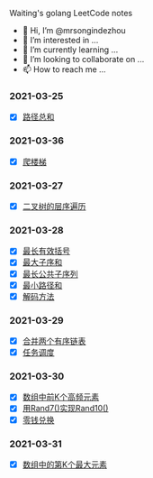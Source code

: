 Waiting's golang LeetCode notes

- 👋 Hi, I’m @mrsongindezhou
- 👀 I’m interested in ...
- 🌱 I’m currently learning ...
- 💞️ I’m looking to collaborate on ...
- 📫 How to reach me ...

### 2021-03-25
- [x] [路径总和](https://github.com/mrsongindezhou/LeetCode-Notes-Waiting/blob/main/2021-03-25/%E8%B7%AF%E5%BE%84%E6%80%BB%E5%92%8C.go)

### 2021-03-36
- [x] [爬楼梯](https://github.com/mrsongindezhou/LeetCode-Notes-Waiting/blob/main/2021-03-26/leetcode-70.%E7%88%AC%E6%A5%BC%E6%A2%AF.go)

### 2021-03-27
- [x] [二叉树的层序遍历](https://github.com/mrsongindezhou/LeetCode-Notes-Waiting/tree/main/2021-03-27)

### 2021-03-28
- [x] [最长有效括号](https://github.com/mrsongindezhou/LeetCode-Notes-Waiting/blob/main/2021-03-28/leetcode-32.%E6%9C%80%E9%95%BF%E6%9C%89%E6%95%88%E6%8B%AC%E5%8F%B7.go)
- [x] [最大子序和](https://github.com/mrsongindezhou/LeetCode-Notes-Waiting/blob/main/2021-03-28/leetcode-53.%E6%9C%80%E5%A4%A7%E5%AD%90%E5%BA%8F%E5%92%8C.go)
- [x] [最长公共子序列](https://github.com/mrsongindezhou/LeetCode-Notes-Waiting/blob/main/2021-03-28/leetcode-1143.%E6%9C%80%E9%95%BF%E5%85%AC%E5%85%B1%E5%AD%90%E5%BA%8F%E5%88%97.go)
- [x] [最小路径和](https://github.com/mrsongindezhou/LeetCode-Notes-Waiting/blob/main/2021-03-28/leetcode-64.%E6%9C%80%E5%B0%8F%E8%B7%AF%E5%BE%84%E5%92%8C.go)
- [x] [解码方法](https://github.com/mrsongindezhou/LeetCode-Notes-Waiting/blob/main/2021-03-28/leetcode-91.%E8%A7%A3%E7%A0%81%E6%96%B9%E6%B3%95.go)

### 2021-03-29
- [x] [合并两个有序链表](https://github.com/mrsongindezhou/LeetCode-Notes-Waiting/blob/main/2021-03-29/leetcode-21.%E5%90%88%E5%B9%B6%E4%B8%A4%E4%B8%AA%E6%9C%89%E5%BA%8F%E9%93%BE%E8%A1%A8.go)
- [x] [任务调度](https://github.com/mrsongindezhou/LeetCode-Notes-Waiting/blob/main/2021-03-29/leetcode-621.%E4%BB%BB%E5%8A%A1%E8%B0%83%E5%BA%A6.go)

### 2021-03-30
- [x] [数组中前K个高频元素](https://github.com/mrsongindezhou/LeetCode-Notes-Waiting/blob/main/2021-03-30/leetcode-347.%E6%95%B0%E7%BB%84%E4%B8%AD%E5%89%8DK%E4%B8%AA%E9%AB%98%E9%A2%91%E5%85%83%E7%B4%A0.go)
- [x] [用Rand7()实现Rand10()](https://github.com/mrsongindezhou/LeetCode-Notes-Waiting/blob/main/2021-03-30/leetcode-470.%E7%94%A8Rand7()%E5%AE%9E%E7%8E%B0Rand10().go)
- [x] [零钱兑换](https://github.com/mrsongindezhou/LeetCode-Notes-Waiting/blob/main/2021-03-30/leetcode-322.%E9%9B%B6%E9%92%B1%E5%85%91%E6%8D%A2.go)

### 2021-03-31
- [x] [数组中的第K个最大元素](https://github.com/mrsongindezhou/LeetCode-Notes-Waiting/blob/main/2021-03-31/leetcode-215.%E6%95%B0%E7%BB%84%E4%B8%AD%E7%9A%84%E7%AC%ACK%E4%B8%AA%E6%9C%80%E5%A4%A7%E5%85%83%E7%B4%A0.go)
